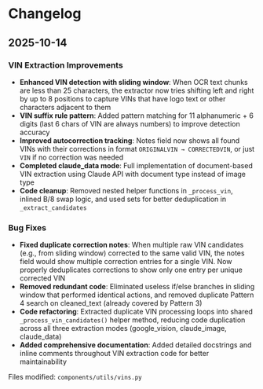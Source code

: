 # Changelog

## 2025-10-14

### VIN Extraction Improvements

- **Enhanced VIN detection with sliding window**: When OCR text chunks are less than 25 characters, the extractor now tries shifting left and right by up to 8 positions to capture VINs that have logo text or other characters adjacent to them
- **VIN suffix rule pattern**: Added pattern matching for 11 alphanumeric + 6 digits (last 6 chars of VIN are always numbers) to improve detection accuracy
- **Improved autocorrection tracking**: Notes field now shows all found VINs with their corrections in format `ORIGINALVIN → CORRECTEDVIN`, or just `VIN` if no correction was needed
- **Completed claude_data mode**: Full implementation of document-based VIN extraction using Claude API with document type instead of image type
- **Code cleanup**: Removed nested helper functions in `_process_vin`, inlined B/8 swap logic, and used sets for better deduplication in `_extract_candidates`

### Bug Fixes

- **Fixed duplicate correction notes**: When multiple raw VIN candidates (e.g., from sliding window) corrected to the same valid VIN, the notes field would show multiple correction entries for a single VIN. Now properly deduplicates corrections to show only one entry per unique corrected VIN
- **Removed redundant code**: Eliminated useless if/else branches in sliding window that performed identical actions, and removed duplicate Pattern 4 search on cleaned_text (already covered by Pattern 3)
- **Code refactoring**: Extracted duplicate VIN processing loops into shared `_process_vin_candidates()` helper method, reducing code duplication across all three extraction modes (google_vision, claude_image, claude_data)
- **Added comprehensive documentation**: Added detailed docstrings and inline comments throughout VIN extraction code for better maintainability

Files modified: `components/utils/vins.py`
